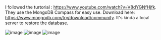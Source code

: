 I followed the turtorial : https://www.youtube.com/watch?v=V8dYGNfHjfk.
They use the MongoDB Compass for easy use. Download here: https://www.mongodb.com/try/download/community. It's kinda a local server to restore the database.

![image](https://github.com/user-attachments/assets/f5c1566e-0025-43d2-980c-3745425e8510)
![image](https://github.com/user-attachments/assets/df322d7c-c794-431a-8827-5421f4d6ad85)
![image](https://github.com/user-attachments/assets/a1eee963-333a-4ae4-b324-17441eee9aab)
